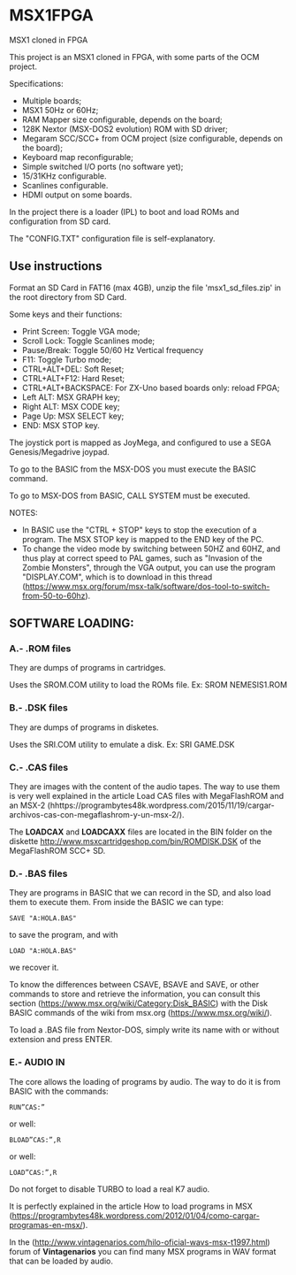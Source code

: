 # MSX1FPGA
MSX1 cloned in FPGA

This project is an MSX1 cloned in FPGA, with some parts of the OCM project.

Specifications:

- Multiple boards;
- MSX1 50Hz or 60Hz;
- RAM Mapper size configurable, depends on the board;
- 128K Nextor (MSX-DOS2 evolution) ROM with SD driver;
- Megaram SCC/SCC+ from OCM project (size configurable, depends on the board);
- Keyboard map reconfigurable;
- Simple switched I/O ports (no software yet);
- 15/31KHz configurable.
- Scanlines configurable.
- HDMI output on some boards.

In the project there is a loader (IPL) to boot and load ROMs and configuration from SD card.

The "CONFIG.TXT" configuration file is self-explanatory.

## Use instructions

Format an SD Card in FAT16 (max 4GB), unzip the file 'msx1_sd_files.zip' in the root directory from SD Card.

Some keys and their functions:

 - Print Screen: Toggle VGA mode;
 - Scroll Lock: Toggle Scanlines mode;
 - Pause/Break: Toggle 50/60 Hz Vertical frequency
 - F11: Toggle Turbo mode;
 - CTRL+ALT+DEL: Soft Reset;
 - CTRL+ALT+F12: Hard Reset;
 - CTRL+ALT+BACKSPACE: For ZX-Uno based boards only: reload FPGA;
 - Left ALT: MSX GRAPH key;
 - Right ALT: MSX CODE key;
 - Page Up: MSX SELECT key;
 - END: MSX STOP key.
 
The joystick port is mapped as JoyMega, and configured to use a SEGA Genesis/Megadrive joypad.

To go to the BASIC from the MSX-DOS you must execute the BASIC command.

To go to MSX-DOS from BASIC, CALL SYSTEM must be executed.


NOTES:

- In BASIC use the "CTRL + STOP" keys to stop the execution of a program. The MSX STOP key is mapped to the END key of the PC.
- To change the video mode by switching between 50HZ and 60HZ, and thus play at correct speed to PAL games, such as "Invasion of the Zombie Monsters", through the VGA output, you can use the program "DISPLAY.COM", which is to download in this thread (https://www.msx.org/forum/msx-talk/software/dos-tool-to-switch-from-50-to-60hz).


## SOFTWARE LOADING:

### A.- .ROM files

They are dumps of programs in cartridges.

Uses the SROM.COM utility to load the ROMs file. Ex: SROM NEMESIS1.ROM

### B.- .DSK files

They are dumps of programs in disketes.

Uses the SRI.COM utility to emulate a disk. Ex: SRI GAME.DSK

### C.- .CAS files

They are images with the content of the audio tapes. The way to use them is very well explained in the article Load CAS files with MegaFlashROM and an MSX-2 (hhttps://programbytes48k.wordpress.com/2015/11/19/cargar-archivos-cas-con-megaflashrom-y-un-msx-2/).

The **LOADCAX** and **LOADCAXX** files are located in the BIN folder on the diskette http://www.msxcartridgeshop.com/bin/ROMDISK.DSK of the MegaFlashROM SCC+ SD.

### D.- .BAS files

They are programs in BASIC that we can record in the SD, and also load them to execute them. From inside the BASIC we can type:

```
SAVE "A:HOLA.BAS"
```

to save the program, and with

```
LOAD "A:HOLA.BAS"
```

we recover it.

To know the differences between CSAVE, BSAVE and SAVE, or other commands to store and retrieve the information, you can consult this section (https://www.msx.org/wiki/Category:Disk_BASIC) with the Disk BASIC commands of the wiki from msx.org (https://www.msx.org/wiki/).

To load a .BAS file from Nextor-DOS, simply write its name with or without extension and press ENTER.


### E.- AUDIO IN

The core allows the loading of programs by audio. The way to do it is from BASIC with the commands:

```
RUN”CAS:”
```
or well:
```
BLOAD”CAS:”,R
```
or well:
```
LOAD”CAS:”,R
```

Do not forget to disable TURBO to load a real K7 audio.

It is perfectly explained in the article How to load programs in MSX (https://programbytes48k.wordpress.com/2012/01/04/como-cargar-programas-en-msx/).

In the (http://www.vintagenarios.com/hilo-oficial-wavs-msx-t1997.html) forum of **Vintagenarios** you can find many MSX programs in WAV format that can be loaded by audio.
